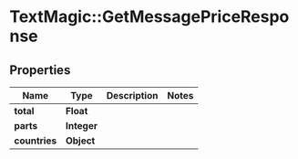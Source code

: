 # TextMagic::GetMessagePriceResponse

## Properties
Name | Type | Description | Notes
------------ | ------------- | ------------- | -------------
**total** | **Float** |  | 
**parts** | **Integer** |  | 
**countries** | **Object** |  | 


